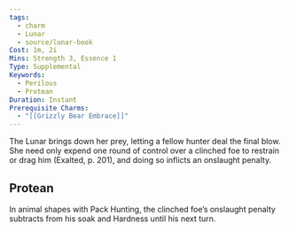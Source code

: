 ```yaml
---
tags:
  - charm
  - Lunar
  - source/lunar-book
Cost: 1m, 2i
Mins: Strength 3, Essence 1
Type: Supplemental
Keywords:
  - Perilous
  - Protean
Duration: Instant
Prerequisite Charms:
  - "[[Grizzly Bear Embrace]]"
---
```

The Lunar brings down her prey, letting a fellow hunter deal the final blow. She need only expend one round of control over a clinched foe to restrain or drag him (Exalted, p. 201), and doing so inflicts an onslaught penalty. 
## Protean 

In animal shapes with Pack Hunting, the clinched foe’s onslaught penalty subtracts from his soak and Hardness until his next turn.